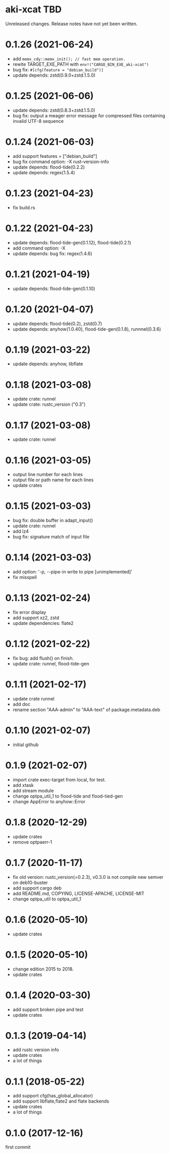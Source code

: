 aki-xcat TBD
===
Unreleased changes. Release notes have not yet been written.

0.1.26 (2021-06-24)
=====

* add `memx_cdy::memx_init(); // fast mem operation.`
* rewite TARGET_EXE_PATH with `env!("CARGO_BIN_EXE_aki-xcat")`
* bug fix: `#[cfg(feature = "debian_build")]`
* update depends: zstd(0.9.0+zstd.1.5.0)

0.1.25 (2021-06-06)
=====

* update depends: zstd(0.8.3+zstd.1.5.0)
* bug fix: output a meager error message for compressed files containing invalid UTF-8 sequence

0.1.24 (2021-06-03)
=====

* add support features = \["debian_build"\]
* bug fix command option: -X rust-version-info
* update depends: flood-tide(0.2.2)
* update depends: regex(1.5.4)

0.1.23 (2021-04-23)
=====

* fix build.rs

0.1.22 (2021-04-23)
=====

* update depends: flood-tide-gen(0.1.12), flood-tide(0.2.1)
* add command option: -X
* update depends: bug fix: regex(1.4.6)

0.1.21 (2021-04-19)
=====

* update depends: flood-tide-gen(0.1.10)

0.1.20 (2021-04-07)
=====

* update depends: flood-tide(0.2), zstd(0.7)
* update depends: anyhow(1.0.40), flood-tide-gen(0.1.8), runnnel(0.3.6)

0.1.19 (2021-03-22)
=====

* update depends: anyhow, libflate

0.1.18 (2021-03-08)
=====

* update crate: runnel
* update crate: rustc_version ("0.3")

0.1.17 (2021-03-08)
=====

* update crate: runnel

0.1.16 (2021-03-05)
=====

* output line number for each lines
* output file or path name for each lines
* update crates

0.1.15 (2021-03-03)
=====

* bug fix: double buffer in adapt_input()
* update crate: runnel
* add lz4
* bug fix: signature match of input file

0.1.14 (2021-03-03)
=====

* add option: '-p, --pipe-in <num>   write to pipe <num> [unimplemented]'
* fix misspell

0.1.13 (2021-02-24)
=====

* fix error display
* add support xz2, zstd
* update dependencies: flate2

0.1.12 (2021-02-22)
=====

* fix bug: add flush() on finish.
* update crate: runnel, flood-tide-gen

0.1.11 (2021-02-17)
=====

* update crate runnel
* add doc
* rename section "AAA-admin" to "AAA-text" of package.metadata.deb

0.1.10 (2021-02-07)
=====

* initial github

0.1.9 (2021-02-07)
=====

* import crate exec-target from local, for test.
* add xtask
* add stream module
* change optpa_util_1 to flood-tide and flood-tied-gen
* change AppError to anyhow::Error

0.1.8 (2020-12-29)
=====

* update crates
* remove optpaerr-1

0.1.7 (2020-11-17)
=====

* fix old version: rustc_version(=0.2.3), v0.3.0 is not compile new semver on deb10-buster
* add support cargo deb
* add README.md, COPYING, LICENSE-APACHE, LICENSE-MIT
* change optpa_util to optpa_util_1

0.1.6 (2020-05-10)
=====

* update crates

0.1.5 (2020-05-10)
=====

* change edition 2015 to 2018.
* update crates

0.1.4 (2020-03-30)
=====

* add support broken pipe and test
* update crates

0.1.3 (2019-04-14)
=====

* add rustc version info
* update crates
* a lot of things

0.1.1 (2018-05-22)
=====

* add support cfg(has_global_allocator)
* add support libflate,flate2 and flate backends
* update crates
* a lot of things

0.1.0 (2017-12-16)
=====
first commit
